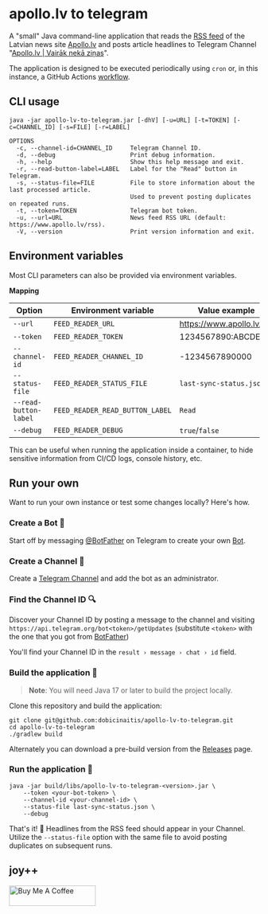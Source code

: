 # apollo.lv to telegram

A "small" Java command-line application that reads the [RSS feed](https://www.apollo.lv/rss) of the Latvian news site
[Apollo.lv](https://www.apollo.lv) and posts article headlines to Telegram Channel
"[Apollo.lv | Vairāk nekā ziņas](https://t.me/apollo_lv)".

The application is designed to be executed periodically using `cron` or, in this instance, a GitHub
Actions [workflow](https://github.com/dobicinaitis/apollo-lv-to-telegram/actions/workflows/sync.yml).

## CLI usage

```commandline
java -jar apollo-lv-to-telegram.jar [-dhV] [-u=URL] [-t=TOKEN] [-c=CHANNEL_ID] [-s=FILE] [-r=LABEL]

OPTIONS
  -c, --channel-id=CHANNEL_ID     Telegram Channel ID.
  -d, --debug                     Print debug information.
  -h, --help                      Show this help message and exit.
  -r, --read-button-label=LABEL   Label for the "Read" button in Telegram.
  -s, --status-file=FILE          File to store information about the last processed article.
                                  Used to prevent posting duplicates on repeated runs.
  -t, --token=TOKEN               Telegram bot token.
  -u, --url=URL                   News feed RSS URL (default: https://www.apollo.lv/rss).
  -V, --version                   Print version information and exit.
```

## Environment variables

Most CLI parameters can also be provided via environment variables.

**Mapping**

| Option                | Environment variable            | Value example             |
|-----------------------|---------------------------------|---------------------------|
| `--url`               | `FEED_READER_URL`               | https://www.apollo.lv/rss |
| `--token`             | `FEED_READER_TOKEN`             | 1234567890:ABCDEF...      |
| `--channel-id`        | `FEED_READER_CHANNEL_ID`        | -1234567890000            |
| `--status-file`       | `FEED_READER_STATUS_FILE`       | `last-sync-status.json`   |
| `--read-button-label` | `FEED_READER_READ_BUTTON_LABEL` | `Read`                    |
| `--debug`             | `FEED_READER_DEBUG`             | `true`/`false`            |

This can be useful when running the application inside a container, to hide sensitive information from CI/CD logs,
console history, etc.

## Run your own

Want to run your own instance or test some changes locally? Here's how.

### Create a Bot 🤖

Start off by messaging [@BotFather](https://t.me/botfather) on Telegram to create your
own [Bot](https://core.telegram.org/bots).

### Create a Channel 📰

Create a [Telegram Channel](https://telegram.org/tour/channels) and add the bot as an administrator.

### Find the Channel ID 🔍

Discover your Channel ID by posting a message to the channel and
visiting `https://api.telegram.org/bot<token>/getUpdates` (substitute `<token>` with the one that you got
from [BotFather](https://t.me/botfather))

You'll find your Channel ID in the `result › message › chat › id` field.

### Build the application 🔨

> **Note**: You will need Java 17 or later to build the project locally.

Clone this repository and build the application:

```shell
git clone git@github.com:dobicinaitis/apollo-lv-to-telegram.git
cd apollo-lv-to-telegram
./gradlew build
```

Alternately you can download a pre-build version from
the [Releases](https://github.com/dobicinaitis/apollo-lv-to-telegram/releases/latest) page.

### Run the application 🚀

```shell
java -jar build/libs/apollo-lv-to-telegram-<version>.jar \
    --token <your-bot-token> \
    --channel-id <your-channel-id> \
    --status-file last-sync-status.json \
    --debug
```

That's it! 🎉 Headlines from the RSS feed should appear in your Channel. \
Utilize the `--status-file` option with the same file to avoid posting duplicates on subsequent runs.

## joy++

<a href="https://www.buymeacoffee.com/dobicinaitis" target="_blank"><img src="https://cdn.buymeacoffee.com/buttons/default-orange.png" alt="Buy Me A Coffee" height="41" width="174"></a>
